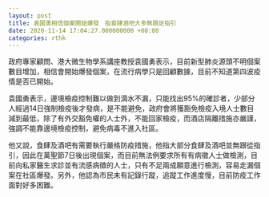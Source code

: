 ```yaml
---
layout: post
title: 袁國勇相信個案開始爆發　指食肆酒吧大多無跟足指引
date: 2020-11-14 17:04:27.000000000 +08:00
categories: rthk
---
```


政府專家顧問、港大微生物學系講座教授袁國勇表示，目前新型肺炎源頭不明個案數目增加，相信會開始爆發個案，在流行病學只是回顧數據，目前不知道第四波疫情是否已開始。

袁國勇表示，邊境檢疫控制難以做到滴水不漏，只能找出95%的確診者，少部分人經過14日強制檢疫後才發病，是不能避免，政府會將獲豁免檢疫入境人士數目減到最低，除了有外交豁免權的人士外，不能回家檢疫，而酒店隔離措施亦嚴謹，強調不能靠邊境檢疫控制，避免病毒不進入社區。

他又說，食肆及酒吧有需要執行嚴格防疫措施，他指大部分食肆及酒吧並無跟從指引，因此在萬聖節7日後出現個案，而目前無法例要求所有有病徵人士做檢測，目前向私家醫生求診並有流感病徵的人士，只有不足兩成願意進行檢測，容易走漏個案在社區爆發。另外，他認為市民未有記錄行蹤，追蹤工作進度慢，目前防疫工作面對好多困難。
